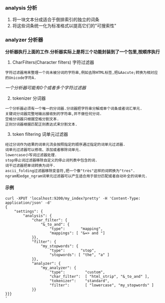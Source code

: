 ### analysis 分析
1. 将一块文本分成适合于倒排索引的独立的词条  
2. 将这些词条统一化为标准格式以提高它们的"可搜索性"

### analyzer 分析器
**分析器执行上面的工作.分析器实际上是将三个功能封装到了一个包里,按顺序执行**  
1. CharFilters(Character filters) 字符过滤器
```
字符过滤器用来整理一个尚未被分词的字符串,例如去除HTML标签,把&Aacute;转换为相对应的Unicode字符Á. 
```
*一个分析器可能有0个或者多个字符过滤器*  

2. tokenizer 分词器
```
一个分析器必须有一个唯一的分词器.分词器把字符串分解成单个词条或者词汇单元.
关键词分词器完整地输出接收到的字符串,并不做任何分词.
空格分词器只根据空格分割文本.
正则分词器根据匹配正则表达式来分割文本. 
```

3. token filtering 词单元过滤器
```
经过分词作为结果的词单元流会按照指定的顺序通过指定的词单元过滤器.
词单元过滤器可以修改、添加或者移除词单元.
lowercase小写词过滤器处理.
stop停止词过滤器移除自定义的停止词列表中包含的词.
词干过滤器把单词转换为词干.
ascii_folding过滤器移除变音符,把一个像"très"这样的词转换为"tres".
ngram和edge_ngram词单元过滤器可以产生适合用于部分匹配或者自动补全的词单元.
```

#### 示例
```
curl -XPUT 'localhost:9200/my_index?pretty' -H 'Content-Type: application/json' -d'
{
    "settings": {
        "analysis": {
            "char_filter": {
                "&_to_and": {
                    "type":       "mapping",
                    "mappings": [ "&=> and "]
            }},
            "filter": {
                "my_stopwords": {
                    "type":       "stop",
                    "stopwords": [ "the", "a" ]
            }},
            "analyzer": {
                "my_analyzer": {
                    "type":         "custom",
                    "char_filter":  [ "html_strip", "&_to_and" ],
                    "tokenizer":    "standard",
                    "filter":       [ "lowercase", "my_stopwords" ]
            }}
}}}
'
```